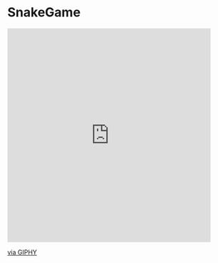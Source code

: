 # SnakeGame

<iframe src="https://giphy.com/embed/ro2KLk6Yb0gAmCGCim" width="456" height="480" frameBorder="0" class="giphy-embed" allowFullScreen></iframe><p><a href="https://giphy.com/gifs/ro2KLk6Yb0gAmCGCim">via GIPHY</a></p>
